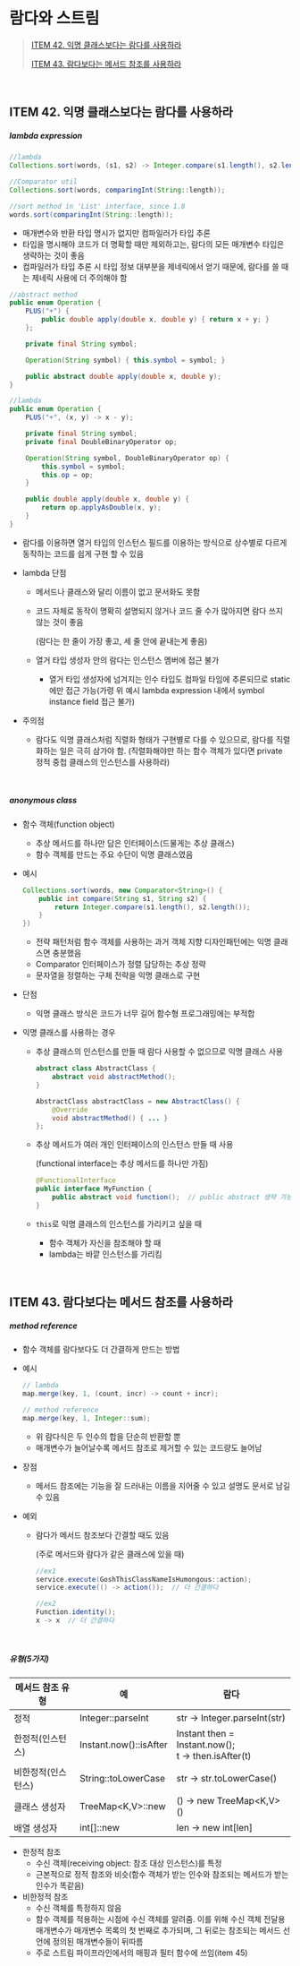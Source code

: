 # 람다와 스트림

> [ITEM 42. 익명 클래스보다는 람다를 사용하라](#ITEM-42.-익명-클래스보다는-람다를-사용하라)
>
> [ITEM 43. 람다보다는 메서드 참조를 사용하라](#ITEM-43.-람다보다는-메서드-참조를-사용하라)

<br>

## ITEM 42. 익명 클래스보다는 람다를 사용하라

##### lambda expression

```java
//lambda
Collections.sort(words, (s1, s2) -> Integer.compare(s1.length(), s2.length()));

//Comparator util
Collections.sort(words, comparingInt(String::length));

//sort method in 'List' interface, since 1.8
words.sort(comparingInt(String::length));
```

- 매개변수와 반환 타입 명시가 없지만 컴파일러가 타입 추론
- 타입을 명시해야 코드가 더 명확할 때만 제외하고는, 람다의 모든 매개변수 타입은 생략하는 것이 좋음
- 컴파일러가 타입 추론 시 타입 정보 대부분을 제네릭에서 얻기 때문에, 람다를 쓸 때는 제네릭 사용에 더 주의해야 함

```java
//abstract method
public enum Operation {
    PLUS("+") {
        public double apply(double x, double y) { return x + y; }
    };

    private final String symbol;

    Operation(String symbol) { this.symbol = symbol; }

    public abstract double apply(double x, double y);
}

//lambda
public enum Operation {
    PLUS("+", (x, y) -> x - y);

    private final String symbol;
    private final DoubleBinaryOperator op;

    Operation(String symbol, DoubleBinaryOperator op) {
        this.symbol = symbol;
        this.op = op;
    }

    public double apply(double x, double y) {
        return op.applyAsDouble(x, y);
    }
}
```

- 람다를 이용하면 열거 타입의 인스턴스 필드를 이용하는 방식으로 상수별로 다르게 동작하는 코드를 쉽게 구현 할 수 있음

- lambda 단점

  - 메서드나 클래스와 달리 이름이 없고 문서화도 못함

  - 코드 자체로 동작이 명확히 설명되지 않거나 코드 줄 수가 많아지면 람다 쓰지 않는 것이 좋음

    (람다는 한 줄이 가장 좋고, 세 줄 안에 끝내는게 좋음)

  - 열거 타입 생성자 안의 람다는 인스턴스 멤버에 접근 불가
    - 열거 타입 생성자에 넘겨지는 인수 타입도 컴파일 타임에 추론되므로 static에만 접근 가능(가령 위 예시 lambda expression 내에서 symbol instance field 접근 불가)

- 주의점

  - 람다도 익명 클래스처럼 직렬화 형태가 구현별로 다를 수 있으므로, 람다를 직렬화하는 일은 극히 삼가야 함. (직렬화해야만 하는 함수 객체가 있다면 private 정적 중첩 클래스의 인스턴스를 사용하라)

<br>

##### anonymous class

- 함수 객체(function object)

  - 추상 메서드를 하나만 담은 인터페이스(드물게는 추상 클래스)
  - 함수 객체를 만드는 주요 수단이 익명 클래스였음

- 예시

  ```java
  Collections.sort(words, new Comparator<String>() {
      public int compare(String s1, String s2) {
          return Integer.compare(s1.length(), s2.length());
      }
  })
  ```

  - 전략 패턴처럼 함수 객체를 사용하는 과거 객체 지향 디자인패턴에는 익명 클래스면 충분했음
  - Comparator 인터페이스가 정렬 담당하는 추상 정략
  - 문자열을 정렬하는 구체 전략을 익명 클래스로 구현

- 단점

  - 익명 클래스 방식은 코드가 너무 길어 함수형 프로그래밍에는 부적합

- 익명 클래스를 사용하는 경우

  - 추상 클래스의 인스턴스를 만들 때 람다 사용할 수 없으므로 익명 클래스 사용

    ```java
    abstract class AbstractClass {
        abstract void abstractMethod();
    }
    
    AbstractClass abstractClass = new AbstractClass() {
        @Override
        void abstractMethod() { ... }
    };
    
    ```

  - 추상 메서드가 여러 개인 인터페이스의 인스턴스 만들 때 사용

    (functional interface는 추상 메서드를 하나만 가짐)

    ```java
    @FunctionalInterface
    public interface MyFunction {
        public abstract void function();  // public abstract 생략 가능
    }
    ```

  - `this`로 익명 클래스의 인스턴스를 가리키고 싶을 때

    - 함수 객체가 자신을 참조해야 할 때
    - lambda는 바깥 인스턴스를 가리킴

<br>

## ITEM 43. 람다보다는 메서드 참조를 사용하라

##### method reference

- 함수 객체를 람다보다도 더 간결하게 만드는 방법

- 예시

  ```java
  // lambda
  map.merge(key, 1, (count, incr) -> count + incr);
  
  // method reference
  map.merge(key, 1, Integer::sum);
  ```

  - 위 람다식은 두 인수의 합을 단순히 반환할 뿐
  - 매개변수가 늘어날수록 메서드 참조로 제거할 수 있는 코드량도 늘어남

- 장점

  - 메서드 참조에는 기능을 잘 드러내는 이름을 지어줄 수 있고 설명도 문서로 남길 수 있음

- 예외

  - 람다가 메서드 참조보다 간결할 때도 있음

    (주로 메서드와 람다가 같은 클래스에 있을 때)

    ```java
    //ex1
    service.execute(GoshThisClassNameIsHumongous::action);
    service.execute(() -> action());  // 더 간결하다
    
    //ex2
    Function.identity();
    x -> x  // 더 간결하다
    ```

<br>

##### 유형(5가지)

| 메서드 참조 유형   | 예   | 람다 |
| --------- | ---- | ---- |
| 정적 | Integer::parseInt | str -> Integer.parseInt(str) |
| 한정적(인스턴스) | Instant.now()::isAfter | Instant then = Instant.now();<br />t -> then.isAfter(t) |
| 비한정적(인스턴스) | String::toLowerCase | str -> str.toLowerCase() |
| 클래스 생성자 | TreeMap<K,V>::new | () -> new TreeMap<K,V>() |
| 배열 생성자 | int[]::new | len -> new int[len] |

- 한정적 참조
  - 수신 객체(receiving object: 참조 대상 인스턴스)를 특정
  - 근본적으로 정적 참조와 비슷(함수 객체가 받는 인수와 참조되는 메서드가 받는 인수가 똑같음)
- 비한정적 참조
  - 수신 객체를 특정하지 않음
  - 함수 객체를 적용하는 시점에 수신 객체를 알려줌. 이를 위해 수신 객체 전달용 매개변수가 매개변수 목록의 첫 번째로 추가되며, 그 뒤로는 참조되는 메서드 선언에 정의된 매개변수들이 뒤따름
  - 주로 스트림 파이프라인에서의 매핑과 필터 함수에 쓰임(item 45)
